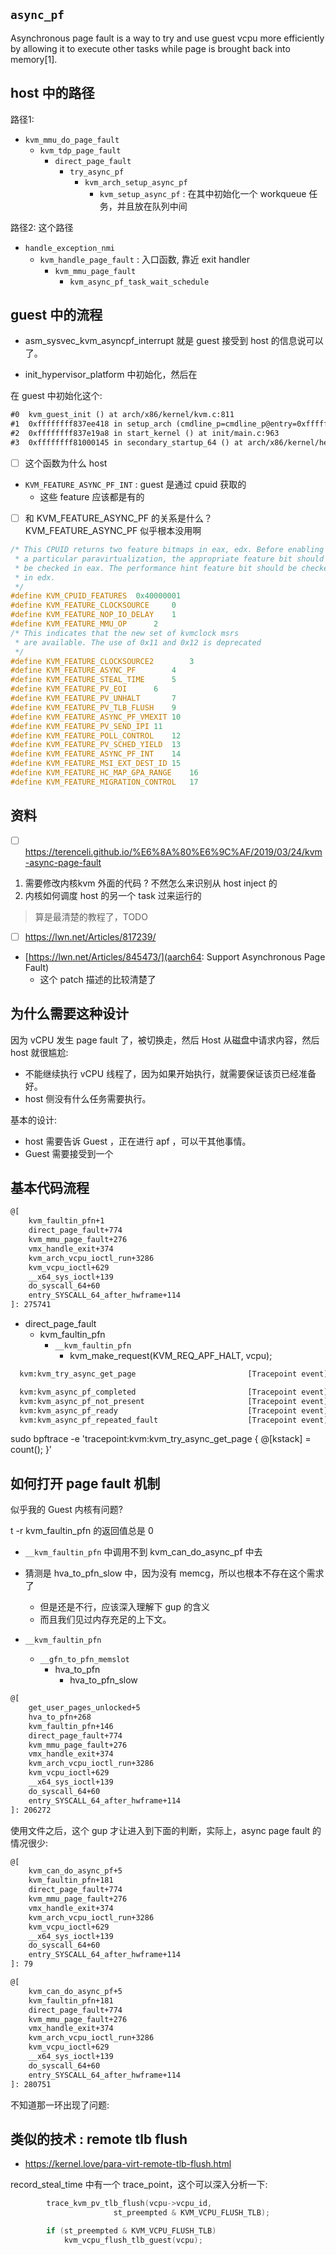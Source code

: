 ## `async_pf`
Asynchronous page fault is a way to try and use guest vcpu more efficiently by allowing it to execute other tasks while page is brought back into memory[1].


## host 中的路径
路径1:
- `kvm_mmu_do_page_fault`
  - `kvm_tdp_page_fault`
    - `direct_page_fault`
      - `try_async_pf`
        - `kvm_arch_setup_async_pf`
          - `kvm_setup_async_pf` : 在其中初始化一个 workqueue 任务，并且放在队列中间

路径2: 这个路径
- `handle_exception_nmi`
  - `kvm_handle_page_fault` : 入口函数, 靠近 exit handler
    - `kvm_mmu_page_fault`
      - `kvm_async_pf_task_wait_schedule`

## guest 中的流程
- asm_sysvec_kvm_asyncpf_interrupt 就是 guest 接受到 host 的信息说可以了。

- init_hypervisor_platform 中初始化，然后在

在 guest 中初始化这个:
```txt
#0  kvm_guest_init () at arch/x86/kernel/kvm.c:811
#1  0xffffffff837ee418 in setup_arch (cmdline_p=cmdline_p@entry=0xffffffff82e03f18) at arch/x86/kernel/setup.c:1282
#2  0xffffffff837e19a8 in start_kernel () at init/main.c:963
#3  0xffffffff81000145 in secondary_startup_64 () at arch/x86/kernel/head_64.S:358
```
- [ ] 这个函数为什么 host

- `KVM_FEATURE_ASYNC_PF_INT` : guest 是通过 cpuid 获取的
  - 这些 feature 应该都是有的


- [ ] 和 KVM_FEATURE_ASYNC_PF 的关系是什么？ KVM_FEATURE_ASYNC_PF 似乎根本没用啊
```c
/* This CPUID returns two feature bitmaps in eax, edx. Before enabling
 * a particular paravirtualization, the appropriate feature bit should
 * be checked in eax. The performance hint feature bit should be checked
 * in edx.
 */
#define KVM_CPUID_FEATURES	0x40000001
#define KVM_FEATURE_CLOCKSOURCE		0
#define KVM_FEATURE_NOP_IO_DELAY	1
#define KVM_FEATURE_MMU_OP		2
/* This indicates that the new set of kvmclock msrs
 * are available. The use of 0x11 and 0x12 is deprecated
 */
#define KVM_FEATURE_CLOCKSOURCE2        3
#define KVM_FEATURE_ASYNC_PF		4
#define KVM_FEATURE_STEAL_TIME		5
#define KVM_FEATURE_PV_EOI		6
#define KVM_FEATURE_PV_UNHALT		7
#define KVM_FEATURE_PV_TLB_FLUSH	9
#define KVM_FEATURE_ASYNC_PF_VMEXIT	10
#define KVM_FEATURE_PV_SEND_IPI	11
#define KVM_FEATURE_POLL_CONTROL	12
#define KVM_FEATURE_PV_SCHED_YIELD	13
#define KVM_FEATURE_ASYNC_PF_INT	14
#define KVM_FEATURE_MSI_EXT_DEST_ID	15
#define KVM_FEATURE_HC_MAP_GPA_RANGE	16
#define KVM_FEATURE_MIGRATION_CONTROL	17
```

## 资料
- [ ] https://terenceli.github.io/%E6%8A%80%E6%9C%AF/2019/03/24/kvm-async-page-fault
1. 需要修改内核kvm 外面的代码 ? 不然怎么来识别从 host inject 的
2. 内核如何调度 host 的另一个 task 过来运行的
> 算是最清楚的教程了，TODO
- [ ] https://lwn.net/Articles/817239/

- [https://lwn.net/Articles/845473/](aarch64: Support Asynchronous Page Fault)
  - 这个 patch 描述的比较清楚了

## 为什么需要这种设计
因为 vCPU 发生 page fault 了，被切换走，然后 Host 从磁盘中请求内容，然后 host 就很尴尬:
- 不能继续执行 vCPU 线程了，因为如果开始执行，就需要保证该页已经准备好。
- host 侧没有什么任务需要执行。

基本的设计:
- host 需要告诉 Guest ，正在进行 apf ，可以干其他事情。
- Guest 需要接受到一个

## 基本代码流程

```txt
@[
    kvm_faultin_pfn+1
    direct_page_fault+774
    kvm_mmu_page_fault+276
    vmx_handle_exit+374
    kvm_arch_vcpu_ioctl_run+3286
    kvm_vcpu_ioctl+629
    __x64_sys_ioctl+139
    do_syscall_64+60
    entry_SYSCALL_64_after_hwframe+114
]: 275741
```

- direct_page_fault
  - kvm_faultin_pfn
    - `__kvm_faultin_pfn`
      - kvm_make_request(KVM_REQ_APF_HALT, vcpu);

```txt
  kvm:kvm_try_async_get_page                         [Tracepoint event]

  kvm:kvm_async_pf_completed                         [Tracepoint event]
  kvm:kvm_async_pf_not_present                       [Tracepoint event]
  kvm:kvm_async_pf_ready                             [Tracepoint event]
  kvm:kvm_async_pf_repeated_fault                    [Tracepoint event]
```

sudo bpftrace -e 'tracepoint:kvm:kvm_try_async_get_page { @[kstack] = count(); }'

## 如何打开 page fault 机制
似乎我的 Guest 内核有问题?

t -r kvm_faultin_pfn 的返回值总是 0

- `__kvm_faultin_pfn` 中调用不到 kvm_can_do_async_pf 中去


- 猜测是 hva_to_pfn_slow 中，因为没有 memcg，所以也根本不存在这个需求了
  - 但是还是不行，应该深入理解下 gup 的含义
  - 而且我们见过内存充足的上下文。

- `__kvm_faultin_pfn`
  - `__gfn_to_pfn_memslot`
    - hva_to_pfn
      - hva_to_pfn_slow

```txt
@[
    get_user_pages_unlocked+5
    hva_to_pfn+268
    kvm_faultin_pfn+146
    direct_page_fault+774
    kvm_mmu_page_fault+276
    vmx_handle_exit+374
    kvm_arch_vcpu_ioctl_run+3286
    kvm_vcpu_ioctl+629
    __x64_sys_ioctl+139
    do_syscall_64+60
    entry_SYSCALL_64_after_hwframe+114
]: 206272
```

使用文件之后，这个 gup 才让进入到下面的判断，实际上，async page fault 的情况很少:
```txt
@[
    kvm_can_do_async_pf+5
    kvm_faultin_pfn+181
    direct_page_fault+774
    kvm_mmu_page_fault+276
    vmx_handle_exit+374
    kvm_arch_vcpu_ioctl_run+3286
    kvm_vcpu_ioctl+629
    __x64_sys_ioctl+139
    do_syscall_64+60
    entry_SYSCALL_64_after_hwframe+114
]: 79
```
```txt
@[
    kvm_can_do_async_pf+5
    kvm_faultin_pfn+181
    direct_page_fault+774
    kvm_mmu_page_fault+276
    vmx_handle_exit+374
    kvm_arch_vcpu_ioctl_run+3286
    kvm_vcpu_ioctl+629
    __x64_sys_ioctl+139
    do_syscall_64+60
    entry_SYSCALL_64_after_hwframe+114
]: 280751
```
不知道那一环出现了问题:

## 类似的技术 : remote tlb flush
- https://kernel.love/para-virt-remote-tlb-flush.html

record_steal_time 中有一个 trace_point，这个可以深入分析一下:

```c
		trace_kvm_pv_tlb_flush(vcpu->vcpu_id,
				       st_preempted & KVM_VCPU_FLUSH_TLB);

		if (st_preempted & KVM_VCPU_FLUSH_TLB)
			kvm_vcpu_flush_tlb_guest(vcpu);
```
